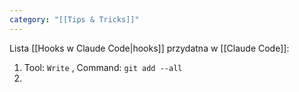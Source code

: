 ```yaml
---
category: "[[Tips & Tricks]]"
---
```

Lista [[Hooks w Claude Code|hooks]] przydatna w [[Claude Code]]:
1. Tool: `Write` , Command: `git add --all`
2. 